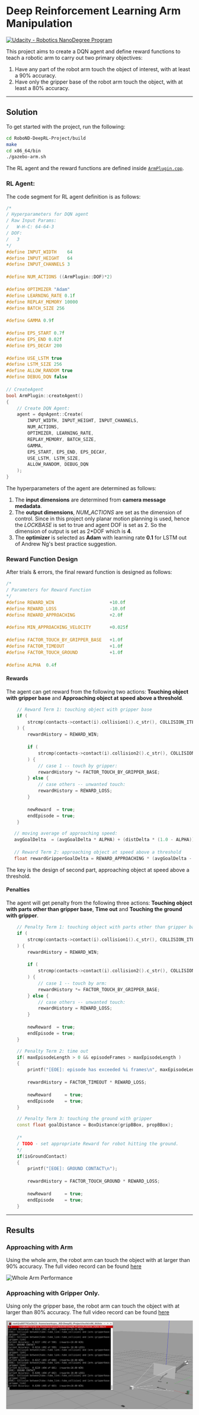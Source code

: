 
# Deep Reinforcement Learning Arm Manipulation

[![Udacity - Robotics NanoDegree Program](https://s3-us-west-1.amazonaws.com/udacity-robotics/Extra+Images/RoboND_flag.png)](https://www.udacity.com/robotics)

[//]: # (Written by Ge Yao, 6th, April, 2019)

This project aims to create a DQN agent and define reward functions to teach a robotic arm to carry out two primary objectives:

1. Have any part of the robot arm touch the object of interest, with at least a 90% accuracy.
2. Have only the gripper base of the robot arm touch the object, with at least a 80% accuracy.

---

## Solution

To get started with the project, run the following:

``` bash
cd RoboND-DeepRL-Project/build
make
cd x86_64/bin
./gazebo-arm.sh
```

The RL agent and the reward functions are defined inside [`ArmPlugin.cpp`](gazebo/ArmPlugin.cpp).

### RL Agent:

The code segment for RL agent definition is as follows:

```c++
/*
/ Hyperparameters for DQN agent
/ Raw Input Params:
/   W-H-C: 64-64-3
/ DOF:
/   3
*/
#define INPUT_WIDTH    64
#define INPUT_HEIGHT   64
#define INPUT_CHANNELS 3

#define NUM_ACTIONS ((ArmPlugin::DOF)*2)

#define OPTIMIZER "Adam"
#define LEARNING_RATE 0.1f
#define REPLAY_MEMORY 10000
#define BATCH_SIZE 256

#define GAMMA 0.9f

#define EPS_START 0.7f
#define EPS_END 0.02f
#define EPS_DECAY 200

#define USE_LSTM true
#define LSTM_SIZE 256
#define ALLOW_RANDOM true
#define DEBUG_DQN false

// CreateAgent
bool ArmPlugin::createAgent()
{
	// Create DQN Agent:
	agent = dqnAgent::Create(
		INPUT_WIDTH, INPUT_HEIGHT, INPUT_CHANNELS, 
		NUM_ACTIONS, 
		OPTIMIZER, LEARNING_RATE, 
		REPLAY_MEMORY, BATCH_SIZE, 
		GAMMA, 
		EPS_START, EPS_END, EPS_DECAY, 
		USE_LSTM, LSTM_SIZE, 
		ALLOW_RANDOM, DEBUG_DQN
	);
}
```
The hyperparameters of the agent are determined as follows:

1. The **input dimensions** are determined from **camera message medadata**. 
2. The **output dimensions**, *NUM_ACTIONS* are set as the dimension of control. Since in this project only planar motion planning is used, hence the *LOCKBASE* is set to true and agent DOF is set as 2. So the dimension of output is set as 2*DOF which is **4**.
3. The **optimizer** is selected as **Adam** with learning rate **0.1** for LSTM out of Andrew Ng's best practice suggestion.

### Reward Function Design

After trials & errors, the final reward function is designed as follows:

```c++
/*
/ Parameters for Reward Function
*/
#define REWARD_WIN                     +10.0f
#define REWARD_LOSS                    -10.0f
#define REWARD_APPROACHING             +2.0f

#define MIN_APPROACHING_VELOCITY       +0.025f

#define FACTOR_TOUCH_BY_GRIPPER_BASE   +1.0f
#define FACTOR_TIMEOUT                 +1.0f
#define FACTOR_TOUCH_GROUND            +1.0f

#define ALPHA  0.4f
```

#### Rewards

The agent can get reward from the following two actions: **Touching object with gripper base** and **Approaching object at speed above a threshold**.

```c++
    // Reward Term 1: touching object with gripper base
    if (
        strcmp(contacts->contact(i).collision1().c_str(), COLLISION_ITEM) == 0
    ) {
        rewardHistory = REWARD_WIN;

        if (
            strcmp(contacts->contact(i).collision2().c_str(), COLLISION_GRIPPER_BASE) == 0
        ) {
            // case 1 -- touch by gripper:
            rewardHistory *= FACTOR_TOUCH_BY_GRIPPER_BASE;
        } else {
            // case others -- unwanted touch:
            rewardHistory = REWARD_LOSS;
        }

        newReward  = true;
        endEpisode = true;
    }	
```

```c++
   // moving average of approaching speed:
   avgGoalDelta  = (avgGoalDelta * ALPHA) + (distDelta * (1.0 - ALPHA));
   
   // Reward Term 2: approaching object at speed above a threshold
   float rewardGripperGoalDelta = REWARD_APPROACHING * (avgGoalDelta - MIN_APPROACHING_VELOCITY);
```

The key is the design of second part, approaching object at speed above a threshold.

#### Penalties

The agent will get penalty from the following three actions: **Touching object with parts other than gripper base**, **Time out** and **Touching the ground with gripper**.

```c++
    // Penalty Term 1: touching object with parts other than gripper base
    if (
        strcmp(contacts->contact(i).collision1().c_str(), COLLISION_ITEM) == 0
    ) {
        rewardHistory = REWARD_WIN;

        if (
            strcmp(contacts->contact(i).collision2().c_str(), COLLISION_GRIPPER_BASE) == 0
        ) {
            // case 1 -- touch by arm:
            rewardHistory *= FACTOR_TOUCH_BY_GRIPPER_BASE;
        } else {
            // case others -- unwanted touch:
            rewardHistory = REWARD_LOSS;
        }

        newReward  = true;
        endEpisode = true;
    }		
```

```c++
    // Penalty Term 2: time out
	if( maxEpisodeLength > 0 && episodeFrames > maxEpisodeLength )
	{
		printf("[EOE]: episode has exceeded %i frames\n", maxEpisodeLength);

		rewardHistory = FACTOR_TIMEOUT * REWARD_LOSS;

		newReward     = true;
		endEpisode    = true;
	}
```

```c++
    // Penalty Term 3: touching the ground with gripper
    const float goalDistance = BoxDistance(gripBBox, propBBox); 

    /*
    / TODO - set appropriate Reward for robot hitting the ground.
    */
    if(isGroundContact)
    {
        printf("[EOE]: GROUND CONTACT\n");

        rewardHistory = FACTOR_TOUCH_GROUND * REWARD_LOSS;

        newReward     = true;
        endEpisode    = true;
    }
```

---

## Results

### Approaching with Arm

Using the whole arm, the robot arm can touch the object with at larger than 90% accuracy. The full video record can be found [here](docs/videos/01-arm-touching.mp4)

<img src="docs/images/01-arm-touching.png" alt="Whole Arm Performance">

### Approaching with Gripper Only.

Using only the gripper base, the robot arm can touch the object with at larger than 80% accuracy. The full video record can be found [here](docs/videos/02-gripper-grasping.mp4)

<img src="docs/images/02-gripper-grasping.png" alt="Gripper Only Performance">
